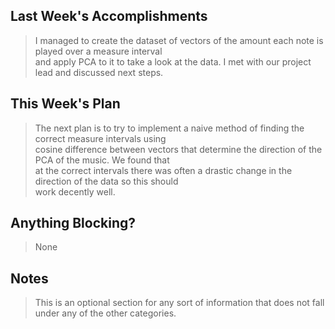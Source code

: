 ## Last Week's Accomplishments

> I managed to create the dataset of vectors of the amount each note is played over a measure interval \
> and apply PCA to it to take a look at the data. I met with our project lead and discussed next steps.

## This Week's Plan

> The next plan is to try to implement a naive method of finding the correct measure intervals using \
> cosine difference between vectors that determine the direction of the PCA of the music. We found that \
> at the correct intervals there was often a drastic change in the direction of the data so this should \
> work decently well.

## Anything Blocking?

> None

## Notes

> This is an optional section for any sort of information that does not fall under any of the other categories.
